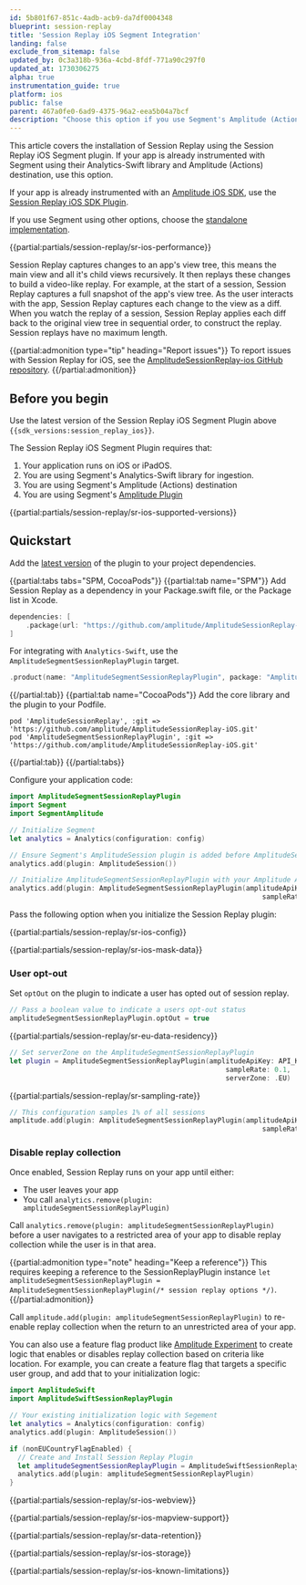 ```yaml
---
id: 5b801f67-851c-4adb-acb9-da7df0004348
blueprint: session-replay
title: 'Session Replay iOS Segment Integration'
landing: false
exclude_from_sitemap: false
updated_by: 0c3a318b-936a-4cbd-8fdf-771a90c297f0
updated_at: 1730306275
alpha: true
instrumentation_guide: true
platform: ios
public: false
parent: 467a0fe0-6ad9-4375-96a2-eea5b04a7bcf
description: "Choose this option if you use Segment's Amplitude (Actions) destination to send analytics data to Amplitude."
---
```

This article covers the installation of Session Replay using the Session Replay iOS Segment plugin. If your app is already instrumented with Segment using their Analytics-Swift library and Amplitude (Actions) destination, use this option.

If your app is already instrumented with an  [Amplitude iOS SDK](/docs/sdks/analytics/ios/ios-swift-sdk), use the [Session Replay iOS SDK Plugin](/docs/session-replay/session-replay-ios-plugin).

If you use Segment using other options, choose the [standalone implementation](/docs/session-replay/session-replay-ios-standalone-sdk).

{{partial:partials/session-replay/sr-ios-performance}}

Session Replay captures changes to an app's view tree, this means the main view and all it's child views recursively. It then replays these changes to build a video-like replay. For example, at the start of a session, Session Replay captures a full snapshot of the app's view tree. As the user interacts with the app, Session Replay captures each change to the view as a diff. When you watch the replay of a session, Session Replay applies each diff back to the original view tree in sequential order, to construct the replay. Session replays have no maximum length.

{{partial:admonition type="tip" heading="Report issues"}}
To report issues with Session Replay for iOS, see the [AmplitudeSessionReplay-ios GitHub repository](https://github.com/amplitude/AmplitudeSessionReplay-ios).
{{/partial:admonition}}

## Before you begin

Use the latest version of the Session Replay iOS Segment Plugin above `{{sdk_versions:session_replay_ios}}`.

The Session Replay iOS Segment Plugin requires that:

1. Your application runs on iOS or iPadOS.
2. You are using Segment's Analytics-Swift library for ingestion.
3. You are using Segment's Amplitude (Actions) destination
4. You are using Segment's [Amplitude Plugin](https://segment.com/docs/connections/sources/catalog/libraries/mobile/apple/destination-plugins/amplitude-swift/)

{{partial:partials/session-replay/sr-ios-supported-versions}}

## Quickstart

Add the [latest version](https://github.com/amplitude/AmplitudeSessionReplay-iOS) of the plugin to your project dependencies.

{{partial:tabs tabs="SPM, CocoaPods"}}
{{partial:tab name="SPM"}}
Add Session Replay as a dependency in your Package.swift file, or the Package list in Xcode.

```swift
dependencies: [
    .package(url: "https://github.com/amplitude/AmplitudeSessionReplay-iOS", .branch("main"))
]
```

For integrating with `Analytics-Swift`, use the `AmplitudeSegmentSessionReplayPlugin` target.

```swift
.product(name: "AmplitudeSegmentSessionReplayPlugin", package: "AmplitudeSessionReplay")
```
{{/partial:tab}}
{{partial:tab name="CocoaPods"}}
Add the core library and the plugin to your Podfile.

```
pod 'AmplitudeSessionReplay', :git => 'https://github.com/amplitude/AmplitudeSessionReplay-iOS.git'
pod 'AmplitudeSegmentSessionReplayPlugin', :git => 'https://github.com/amplitude/AmplitudeSessionReplay-iOS.git'
```
{{/partial:tab}}
{{/partial:tabs}}

Configure your application code:

```swift
import AmplitudeSegmentSessionReplayPlugin
import Segment
import SegmentAmplitude

// Initialize Segment
let analytics = Analytics(configuration: config)

// Ensure Segment's AmplitudeSession plugin is added before AmplitudeSegmentSessionReplayPlugin
analytics.add(plugin: AmplitudeSession())

// Initialize AmplitudeSegmentSessionReplayPlugin with your Amplitude API key
analytics.add(plugin: AmplitudeSegmentSessionReplayPlugin(amplitudeApiKey: API_KEY,
                                                              sampleRate: 0.1))
```

Pass the following option when you initialize the Session Replay plugin:

{{partial:partials/session-replay/sr-ios-config}}

{{partial:partials/session-replay/sr-ios-mask-data}}

### User opt-out

Set `optOut` on the plugin to indicate a user has opted out of session replay.

```swift
// Pass a boolean value to indicate a users opt-out status
amplitudeSegmentSessionReplayPlugin.optOut = true
```

{{partial:partials/session-replay/sr-eu-data-residency}}

```swift
// Set serverZone on the AmplitudeSegmentSessionReplayPlugin
let plugin = AmplitudeSegmentSessionReplayPlugin(amplitudeApiKey: API_KEY,
                                                     sampleRate: 0.1,
                                                     serverZone: .EU)
```

{{partial:partials/session-replay/sr-sampling-rate}}

```swift
// This configuration samples 1% of all sessions
amplitude.add(plugin: AmplitudeSegmentSessionReplayPlugin(amplitudeApiKey: API_KEY,
                                                              sampleRate: 0.01))
```

### Disable replay collection

Once enabled, Session Replay runs on your app until either:

- The user leaves your app
- You call `analytics.remove(plugin: amplitudeSegmentSessionReplayPlugin)`

Call `analytics.remove(plugin: amplitudeSegmentSessionReplayPlugin)` before a user navigates to a restricted area of your app to disable replay collection while the user is in that area.

{{partial:admonition type="note" heading="Keep a reference"}}
This requires keeping a reference to the SessionReplayPlugin instance `let amplitudeSegmentSessionReplayPlugin = AmplitudeSegmentSessionReplayPlugin(/* session replay options */)`.
{{/partial:admonition}}

Call `amplitude.add(plugin: amplitudeSegmentSessionReplayPlugin)` to re-enable replay collection when the return to an unrestricted area of your app.

You can also use a feature flag product like [Amplitude Experiment](docs/experiment) to create logic that enables or disables replay collection based on criteria like location. For example, you can create a feature flag that targets a specific user group, and add that to your initialization logic:

```swift
import AmplitudeSwift
import AmplitudeSwiftSessionReplayPlugin

// Your existing initialization logic with Segement
let analytics = Analytics(configuration: config)
analytics.add(plugin: AmplitudeSession())

if (nonEUCountryFlagEnabled) {
  // Create and Install Session Replay Plugin
  let amplitudeSegmentSessionReplayPlugin = AmplitudeSwiftSessionReplayPlugin(sampleRate: 0.1)
  analytics.add(plugin: amplitudeSegmentSessionReplayPlugin)
}
```

{{partial:partials/session-replay/sr-ios-webview}}

{{partial:partials/session-replay/sr-ios-mapview-support}}

{{partial:partials/session-replay/sr-data-retention}}

{{partial:partials/session-replay/sr-ios-storage}}

{{partial:partials/session-replay/sr-ios-known-limitations}}
